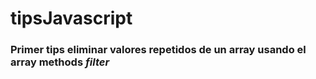 # tipsJavascript


### Primer tips eliminar valores repetidos de un array usando el array methods ***filter*** 
